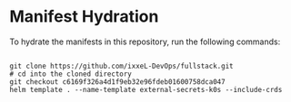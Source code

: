 
# Manifest Hydration

To hydrate the manifests in this repository, run the following commands:

```shell

git clone https://github.com/ixxeL-DevOps/fullstack.git
# cd into the cloned directory
git checkout c6169f326a4d1f9eb32e96fdeb01600758dca047
helm template . --name-template external-secrets-k0s --include-crds
```